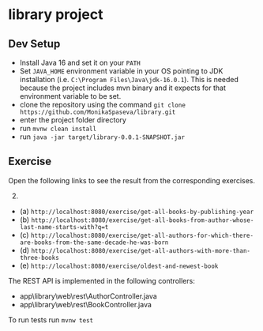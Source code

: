 # library project

## Dev Setup

* Install Java 16 and set it on your `PATH`
* Set `JAVA_HOME` environment variable in your OS pointing to JDK installation (i.e. `C:\Program Files\Java\jdk-16.0.1`). This is needed because the project includes mvn binary and it expects for that environment variable to be set.
* clone the repository using the command `git clone https://github.com/MonikaSpaseva/library.git`
* enter the project folder directory
* run `mvnw clean install`
* run `java -jar target/library-0.0.1-SNAPSHOT.jar`

## Exercise

Open the following links to see the result from the corresponding exercises.

2.
- (a) `http://localhost:8080/exercise/get-all-books-by-publishing-year`
- (b) `http://localhost:8080/exercise/get-all-books-from-author-whose-last-name-starts-with?q=t`
- (c) `http://localhost:8080/exercise/get-all-authors-for-which-there-are-books-from-the-same-decade-he-was-born`
- (d) `http://localhost:8080/exercise/get-all-authors-with-more-than-three-books`
- (e) `http://localhost:8080/exercise/oldest-and-newest-book`

The REST API is implemented in the following controllers:
  - app\library\web\rest\AuthorController.java
  - app\library\web\rest\BookController.java
 
To run tests run `mvnw test`